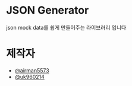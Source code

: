 # JSON Generator

json mock data를 쉽게 만들어주는 라이브러리 입니다

# 제작자

- [@airman5573](https://github.com/airman5573)
- [@uk960214](https://github.com/uk960214)
